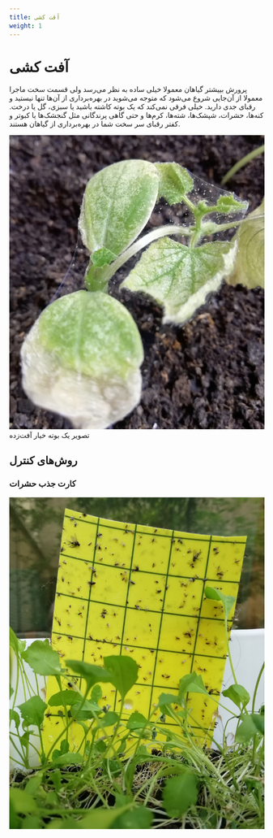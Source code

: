 ```yaml
---
title: آقت کشی
weight: 1
---
```


# آفت کشی

پرورش بییشتر گیاهان معمولا خیلی ساده به نظر می‌رسد
ولی قسمت سخت ماجرا معمولا از آن‌جایی
شروع می‌شود که متوجه می‌شوید در بهره‌برداری از آن‌ها تنها نیستید
و رقبای جدی دارید.
خیلی فرقی نمی‌کند که یک بوته کاشته باشید یا سبزی، گل یا درخت.
کنه‌ها، حشرات، شپشک‌ها، شته‌ها، کرم‌ها و حتی گاهی پرندگانی مثل گنجشک‌ها
یا کبوتر و کفتر رقبای سر سخت شما در بهره‌برداری از گیاهان هستند.

![بوته خیار آفت‌زده](/media/pest-control/pest.jpg)
تصویر یک بوته خیار آفت‌زده


## روش‌های کنترل

### کارت جذب حشرات 
![کارت جذب حشرات در گلدان شاهی](/media/pest-control/card.jpg)
